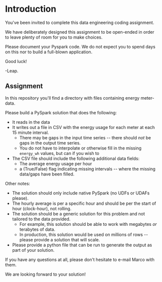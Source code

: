 # Introduction

You've been invited to complete this data engineering coding assignment. 

We have deliberately designed this assignment to be open-ended in order to leave plenty of room for you to make choices. 

Please document your Pyspark code.  We do not expect you to spend days on this nor to build a full-blown application.

Good luck!

-Leap.

## Assignment

In this repository you'll find a directory with files containing energy meter-data.

Please build a PySpark solution that does the following:
- It reads in the data 
- It writes out a file in CSV with the energy usage for each meter at each 15 minute interval. 
  - There may be gaps in the input time series -- there should _not_ be gaps in the output time series.
  - You do not have to interpolate or otherwise fill in the missing `energy_wh` values, but can if you wish to
- The CSV file should include the following additional data fields: 
  - The average energy usage per hour 
  - a (True/False) flag indicating missing intervals -- where the missing data/gaps have been filled.

Other notes: 
- The solution should only include native PySpark (no UDFs or UDAFs please).
- The hourly average is per a specific hour and should be per the start of hour (clock-hour), not rolling. 
- The solution should be a generic solution for this problem and not tailored to the data provided. 
  - For example, this solution should be able to work with megabytes _or_ terabytes of data.
  - In production, this solution would be used on millions of rows -- please provide a solution that will scale.
- Please provide a python file that can be run to generate the output as part of your solution.


If you have any questions at all, please don't hesitate to e-mail Marco with them. 

We are looking forward to your solution!


